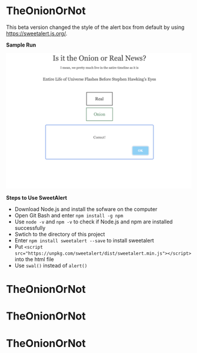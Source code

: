 # TheOnionOrNot

This beta version changed the style of the alert box from default by using https://sweetalert.js.org/.

**Sample Run**

![alt text](https://github.com/ArshSiddiqui/TheOnionOrNot/blob/27c68bbcf2579a67cee22909a41ba6bd8f2a5c65/sample%20run.png)

**Steps to Use SweetAlert**

- Download Node.js and install the sofware on the computer
- Open Git Bash and enter `npm install -g npm`
- Use `node -v` and `npm -v` to check if Node.js and npm are installed successfully
- Swtich to the directory of this project
- Enter `npm install sweetalert --save` to install sweetalert
- Put `<script src="https://unpkg.com/sweetalert/dist/sweetalert.min.js"></script>` into the html file
- Use `swal()` instead of `alert()`
# TheOnionOrNot
# TheOnionOrNot
# TheOnionOrNot
